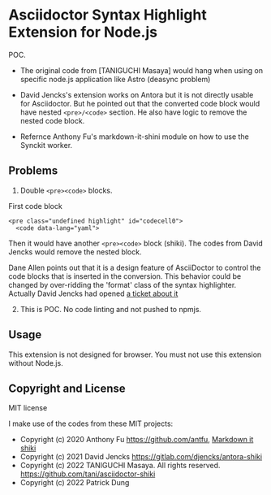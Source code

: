 # Asciidoctor Syntax Highlight Extension for Node.js

POC.

- The original code from [TANIGUCHI Masaya]
would hang when using on specific node.js application like Astro (deasync problem)

- David Jencks's extension works on Antora but it is not directly usable for Asciidoctor.
  But he pointed out that the converted code block would have nested ```<pre>/<code>``` section.
  He also have logic to remove the nested code block.

- Refernce Anthony Fu's markdown-it-shini module on how to use the Synckit worker.

## Problems

1. Double ```<pre><code>``` blocks.

First code block

```
<pre class="undefined highlight" id="codecell0">
  <code data-lang="yaml">
```

Then it would have another ```<pre><code>``` block (shiki).
The codes from David Jencks would remove the nested block.

Dane Allen points out that it is a design feature of AsciiDoctor
to control the code blocks that is inserted in the conversion.
This behavior could be changed by over-ridding the 'format' class of the syntax highlighter.
Actually David Jencks had opened [a ticket about it](https://github.com/asciidoctor/asciidoctor.js/issues/1220)

2. This is POC. No code linting and not pushed to npmjs.

## Usage

This extension is not designed for browser.
You must not use this extension without Node.js.

## Copyright and License

MIT license

I make use of the codes from these MIT projects:

- Copyright (c) 2020 Anthony Fu <https://github.com/antfu>, [Markdown it shiki](https://github.com/antfu/markdown-it-shiki)
- Copyright (c) 2021 David Jencks <https://gitlab.com/djencks/antora-shiki>
- Copyright (c) 2022 TANIGUCHI Masaya. All rights reserved. <https://github.com/tani/asciidoctor-shiki>
- Copyright (c) 2022 Patrick Dung
